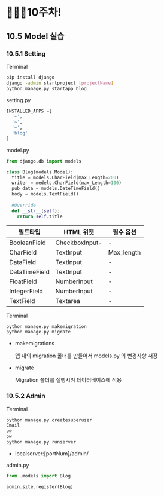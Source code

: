 # 👨🏽‍💻10주차!

## 10.5 Model 실습

### 10.5.1 Setting

Terminal

```bash
pip install django
django -admin startproject [projectName]
python manage.py startapp blog
```

setting.py

```python
INSTALLED_APPS =[
  '~',
  '~',
  '~',
  'blog'
]
```

model.py

```python
from django.db import models

class Blog(models.Model):
  title = models.CharField(max_Length=200)
  writer = medels.CharField(max_Length=100)
  pub_data = models.DateTimeField()
  body = models.TextField()
  
  #Override
  def __str__(self):
    return self.title
```



| 필드타입      | HTML 위젯      | 필수 옵션  |
| ------------- | -------------- | ---------- |
| BooleanField  | CheckboxInput- | -          |
| CharField     | TextInput      | Max_length |
| DataField     | TextInput      | -          |
| DataTimeField | TextInput      | -          |
| FloatField    | NumberInput    | -          |
| IntegerField  | NumberInput    | -          |
| TextField     | Textarea       | -          |

Terminal

```bash
python manage.py makemigration
python manage.py migrate
```



* makemigrations

  앱 내의 migration 폴더를 만들어서 models.py 의 변경사항 저장

* migrate

  Migration 폴더를 실행시켜 데이터베이스에 적용



### 10.5.2 Admin

Terminal

```bash
python manage.py createsuperuser
Email
pw
pw
python manage.py runserver
```

* localserver:[portNum]/admin/

admin.py

```python
from .models import Blog

admin.site.register(Blog)

```



